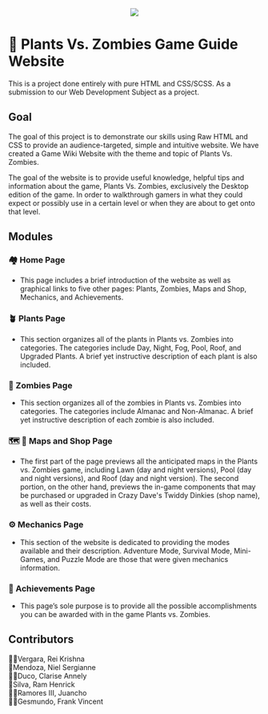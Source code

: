 <div align="center">
  <img src="https://cdn.discordapp.com/attachments/884267448910635148/988327512406892575/pvzmain.png">
</div>

# 🧟 Plants Vs. Zombies Game Guide Website

This is a project done entirely with pure HTML and CSS/SCSS. As a submission to our Web Development Subject as a project. 

## Goal
The goal of this project is to demonstrate our skills using Raw HTML and CSS to provide an audience-targeted, simple and intuitive website. We have created a Game Wiki Website with the theme and topic of Plants Vs. Zombies.

The goal of the website is to provide useful knowledge, helpful tips and information about the game, Plants Vs. Zombies, exclusively the Desktop edition of the game. In order to walkthrough gamers in what they could expect or possibly use in a certain level or when they are about to get onto that level.

## Modules
### 🏘️ Home Page
- This page includes a brief introduction of the website as well as graphical links to five other pages: Plants, Zombies, Maps and Shop, Mechanics, and Achievements.

### 🪴 Plants Page
- This section organizes all of the plants in Plants vs. Zombies into categories. The categories include Day, Night, Fog, Pool, Roof, and Upgraded Plants. A brief yet instructive description of each plant is also included.

### 🧟 Zombies Page
- This section organizes all of the zombies in Plants vs. Zombies into categories. The categories include Almanac and Non-Almanac. A brief yet instructive description of each zombie is also included.

### 🗺️ 🛒 Maps and Shop Page
- The first part of the page previews all the anticipated maps in the Plants vs. Zombies game, including Lawn (day and night versions), Pool (day and night versions), and Roof (day and night version). The second portion, on the other hand, previews the in-game components that may be purchased or upgraded in Crazy Dave's Twiddy Dinkies (shop name), as well as their costs.

### ⚙️ Mechanics Page
- This section of the website is dedicated to providing the modes available and their description. Adventure Mode, Survival Mode, Mini-Games, and Puzzle Mode are those that were given mechanics information.

### 🏅 Achievements Page
- This page’s sole purpose is to provide all the possible accomplishments you can be awarded with in the game Plants vs. Zombies.


## Contributors
👧🏻Vergara, Rei Krishna <br>
👧Mendoza, Niel Sergianne <br>
👧🏽Duco, Clarise Annely <br>
👦Silva, Ram Henrick <br>
👦🏼Ramores III, Juancho <br>
👦🏻Gesmundo, Frank Vincent
